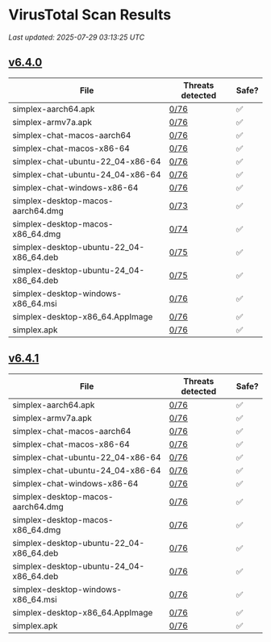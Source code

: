 # VirusTotal Scan Results
_Last updated: 2025-07-29 03:13:25 UTC_

## [v6.4.0](https://github.com/simplex-chat/simplex-chat/releases/tag/v6.4.0)
| File | Threats detected | Safe? |
| ---- | ---------------- | ----- |
| simplex-aarch64.apk | [0/76](https://www.virustotal.com/gui/file/12aa73e9cfb46d141c4cecfaf9018e595d7500dfe33be1f8f6105a5fc3f8f631) | ✅ |
| simplex-armv7a.apk | [0/76](https://www.virustotal.com/gui/file/a3d4de06a6272e61ebe2b22dcedf8efd4c1347e196f92e75fb257894a58e9dbe) | ✅ |
| simplex-chat-macos-aarch64 | [0/76](https://www.virustotal.com/gui/file/44932fb0344ccb9a85344d57a32f6643d47dcbacea721a286f4cf04ff14e0a62) | ✅ |
| simplex-chat-macos-x86-64 | [0/76](https://www.virustotal.com/gui/file/3d3c054967607766f5592765b03911e389c106bc0c68dbf9276c52ccd4e25ee2) | ✅ |
| simplex-chat-ubuntu-22_04-x86-64 | [0/76](https://www.virustotal.com/gui/file/60e5dcce703f5ac506c26e4b6abae60740fbddc96924f006b22f1609bdcd30f8) | ✅ |
| simplex-chat-ubuntu-24_04-x86-64 | [0/76](https://www.virustotal.com/gui/file/d0214e5a98d3269cd67c00efc07389bdec9a08e419ca8eb2a622567966230fbb) | ✅ |
| simplex-chat-windows-x86-64 | [0/76](https://www.virustotal.com/gui/file/f42f5a84c4d43932d57dd727159f7ac06cc13f1009364b6891970de47563c60d) | ✅ |
| simplex-desktop-macos-aarch64.dmg | [0/73](https://www.virustotal.com/gui/file/6748eb1bef718b240a9bf9997d7e488bb7c52eee47472daca4ff7aec7bf53678) | ✅ |
| simplex-desktop-macos-x86_64.dmg | [0/74](https://www.virustotal.com/gui/file/a661186b723e406c6d3d2e72f70dc90559ff6f53a5b5a598521376e0c750aaf0) | ✅ |
| simplex-desktop-ubuntu-22_04-x86_64.deb | [0/75](https://www.virustotal.com/gui/file/e099e3b9a231d3af51a6eb3cb016ea661f1214be257b95e62844e7038cd8cf99) | ✅ |
| simplex-desktop-ubuntu-24_04-x86_64.deb | [0/75](https://www.virustotal.com/gui/file/7932d994aa5ebdbcc5a0357a5f9f6042b4290867ddc130317c0b3d29de3aa8a5) | ✅ |
| simplex-desktop-windows-x86_64.msi | [0/76](https://www.virustotal.com/gui/file/4376a151e5c16aa5bb38ac549854aed8789e2b300c8b0e656d0cc7366d402fac) | ✅ |
| simplex-desktop-x86_64.AppImage | [0/76](https://www.virustotal.com/gui/file/0f13aad298a65f1bd70e2eb91ebca9ec5bfef8ce9af95d6a6320d248482db50b) | ✅ |
| simplex.apk | [0/76](https://www.virustotal.com/gui/file/12aa73e9cfb46d141c4cecfaf9018e595d7500dfe33be1f8f6105a5fc3f8f631) | ✅ |

## [v6.4.1](https://github.com/simplex-chat/simplex-chat/releases/tag/v6.4.1)
| File | Threats detected | Safe? |
| ---- | ---------------- | ----- |
| simplex-aarch64.apk | [0/76](https://www.virustotal.com/gui/file/2a6864fba4aba9e05f8194d03bbf730a11828de788084758cbc9099bd7f85a4d) | ✅ |
| simplex-armv7a.apk | [0/76](https://www.virustotal.com/gui/file/b2c0968bd84a6f7a4af041f89805c8aa69192207f1f3365f3afe60ed1ac8f32e) | ✅ |
| simplex-chat-macos-aarch64 | [0/76](https://www.virustotal.com/gui/file/0400fe6b986cd010cde26a826dd2751404bcaf0358abb366a48fcc80bd75930f) | ✅ |
| simplex-chat-macos-x86-64 | [0/76](https://www.virustotal.com/gui/file/0de0aecba08c3c1c148525ca8721d912d0afb0b6db8b21aafb0f295a8911cec6) | ✅ |
| simplex-chat-ubuntu-22_04-x86-64 | [0/76](https://www.virustotal.com/gui/file/c71b71955d82b4b76d8a1e55bc86a529cb38145b3c1292f2805d20f26a79c38d) | ✅ |
| simplex-chat-ubuntu-24_04-x86-64 | [0/76](https://www.virustotal.com/gui/file/368c125945e28f9b8503eec7e49854b6aa3d16bd7e575623d199abce0f7069e6) | ✅ |
| simplex-chat-windows-x86-64 | [0/76](https://www.virustotal.com/gui/file/f4a896f7111c2d3b7d3b2e1f0cea7ddaf6fba77f65d7795e9f923453c09699aa) | ✅ |
| simplex-desktop-macos-aarch64.dmg | [0/76](https://www.virustotal.com/gui/file/b9856b6e9965a34b7629ef17c46b1bb918e5aeb2faaee11931042b2f62153594) | ✅ |
| simplex-desktop-macos-x86_64.dmg | [0/76](https://www.virustotal.com/gui/file/91b9f381bbc07afddb53b3ab8490d07c94ff2d21d5901525fefbc8475fb705d1) | ✅ |
| simplex-desktop-ubuntu-22_04-x86_64.deb | [0/76](https://www.virustotal.com/gui/file/b7e7a9baef0faaac875b1510f5e2615fe03cf4a9aa91ded052b8daa8a35eb0ac) | ✅ |
| simplex-desktop-ubuntu-24_04-x86_64.deb | [0/76](https://www.virustotal.com/gui/file/9b494b092f9c2174908a7cb97d2db626fd5eee0e9b0b3faa6026bf791f9d516c) | ✅ |
| simplex-desktop-windows-x86_64.msi | [0/76](https://www.virustotal.com/gui/file/3933dee83e9700a6d35ec8a8213dde8b03fc1f34bfc25141844b6cbd8b724821) | ✅ |
| simplex-desktop-x86_64.AppImage | [0/76](https://www.virustotal.com/gui/file/7bf9d6c338a5c4ce4e93ef403f9de69ea823d36043457790644c7deef5e6953b) | ✅ |
| simplex.apk | [0/76](https://www.virustotal.com/gui/file/2a6864fba4aba9e05f8194d03bbf730a11828de788084758cbc9099bd7f85a4d) | ✅ |
